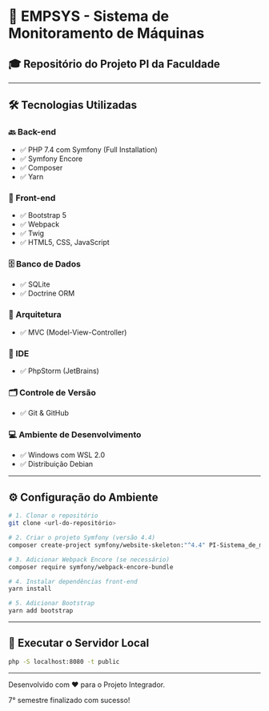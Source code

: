 # 🚧 EMPSYS - Sistema de Monitoramento de Máquinas

## 🎓 Repositório do Projeto PI da Faculdade

---

## 🛠 Tecnologias Utilizadas

### 🔙 Back-end
- ✅ PHP 7.4 com Symfony (Full Installation)
- ✅ Symfony Encore
- ✅ Composer
- ✅ Yarn

### 🎨 Front-end
- ✅ Bootstrap 5
- ✅ Webpack
- ✅ Twig
- ✅ HTML5, CSS, JavaScript

### 🗄 Banco de Dados
- ✅ SQLite
- ✅ Doctrine ORM

### 🧱 Arquitetura
- ✅ MVC (Model-View-Controller)

### 🧠 IDE
- ✅ PhpStorm (JetBrains)

### 🗂 Controle de Versão
- ✅ Git & GitHub

### 💻 Ambiente de Desenvolvimento
- ✅ Windows com WSL 2.0
- ✅ Distribuição Debian

---

## ⚙️ Configuração do Ambiente

```bash
# 1. Clonar o repositório
git clone <url-do-repositório>

# 2. Criar o projeto Symfony (versão 4.4)
composer create-project symfony/website-skeleton:"^4.4" PI-Sistema_de_monitoramento_de_empilhadeiras

# 3. Adicionar Webpack Encore (se necessário)
composer require symfony/webpack-encore-bundle

# 4. Instalar dependências front-end
yarn install

# 5. Adicionar Bootstrap
yarn add bootstrap
```

---

## 🚀 Executar o Servidor Local

```bash
php -S localhost:8080 -t public
```

---

Desenvolvido com ❤️ para o Projeto Integrador.

7° semestre finalizado com sucesso!